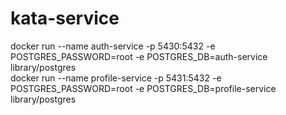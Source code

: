 # kata-service

docker run --name auth-service -p 5430:5432 -e POSTGRES_PASSWORD=root -e POSTGRES_DB=auth-service library/postgres<br>
docker run --name profile-service -p 5431:5432 -e POSTGRES_PASSWORD=root -e POSTGRES_DB=profile-service library/postgres
